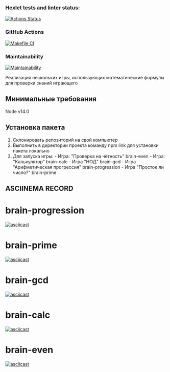### Hexlet tests and linter status:

[![Actions Status](https://github.com/Sverxsro4nik/frontend-project-lvl1/workflows/hexlet-check/badge.svg)](https://github.com/Sverxsro4nik/frontend-project-lvl1/actions)

### GitHub Actions

[![Makefile CI](https://github.com/Sverxsro4nik/frontend-project-lvl1/actions/workflows/makefile.yml/badge.svg)](https://github.com/Sverxsro4nik/frontend-project-lvl1/actions/workflows/makefile.yml)

### Maintainability

[![Maintainability](https://api.codeclimate.com/v1/badges/f75273a47f96509e4a5d/maintainability)](https://codeclimate.com/github/Sverxsro4nik/frontend-project-lvl1/maintainability)

Реализация нескольких игры, использующих математические формулы для проверки знаний играющего

## Минимальные требования

Node v14.0

## Установка пакета

1.  Склонировать репозиторий на свой компьютер
2.  Выполнить в директории проекта команду npm link для установки пакета локально
3.  Для запуска игры: - Игра: "Проверка на чётность" brain-even - Игра: "Калькулятор" brain-calc - Игра "НОД" brain-gcd - Игра "Арифметическая прогрессия" brain-progression - Игра "Простое ли число?" brain-prime

## ASCIINEMA RECORD

# brain-progression

[![asciicast](https://asciinema.org/a/XsuP3ov6qwZCEPvLufKaRwf9W.svg)](https://asciinema.org/a/XsuP3ov6qwZCEPvLufKaRwf9W)

# brain-prime

[![asciicast](https://asciinema.org/a/tbYfT5oQ97uAq7m0M4joOlfQ3.svg)](https://asciinema.org/a/tbYfT5oQ97uAq7m0M4joOlfQ3)

# brain-gcd

[![asciicast](https://asciinema.org/a/E8ckZ60zCF25pgZCKRqNMzCPi.svg)](https://asciinema.org/a/E8ckZ60zCF25pgZCKRqNMzCPi)

# brain-calc

[![asciicast](https://asciinema.org/a/fAAIjDTWctvSMzkcz2ABJqkH1.svg)](https://asciinema.org/a/fAAIjDTWctvSMzkcz2ABJqkH1)

# brain-even

[![asciicast](https://asciinema.org/a/fkCYXHuadBFbRCzB8jXzYmRfc.svg)](https://asciinema.org/a/fkCYXHuadBFbRCzB8jXzYmRfc)
